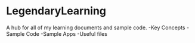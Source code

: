 # LegendaryLearning
A hub for all of my learning documents and sample code.
-Key Concepts
-Sample Code
-Sample Apps
-Useful files
